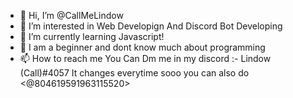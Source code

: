 - 👋 Hi, I’m @CallMeLindow
- 👀 I’m interested in Web Developign And Discord Bot Developing
- 🌱 I’m currently learning Javascript!
- 💞️ I am a beginner and dont know much about programming
- 📫 How to reach me You Can Dm me in my discord :- Lindow (Call)#4057 It changes everytime sooo you can also do <@804619591963115520>

